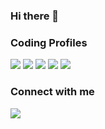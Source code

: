 ### Hi there 👋



### Coding Profiles
[<img src="https://img.shields.io/badge/-Leet Code-green"/>](https://leetcode.com/akhilrautela36/)
[<img src="https://img.shields.io/badge/-Codeforces-orange"/>](https://codeforces.com/profile/Akhil_Rautela)
[<img src="https://img.shields.io/badge/-Code Chef-blue"/>](https://www.codechef.com/users/akhilrautela)
[<img src="https://img.shields.io/badge/-AtCoder-white"/>](https://atcoder.jp/users/Akhil_Rautela)
[<img src="https://img.shields.io/badge/-Binary Search-golden"/>](https://binarysearch.com/@/Akhil_Rautela)


### Connect with me
[<img src="https://img.shields.io/badge/-Linked In-blue"/>](https://www.linkedin.com/in/akhil-rautela-404aab17a)

<!--
**AkhilRautela/AkhilRautela** is a ✨ _special_ ✨ repository because its `README.md` (this file) appears on your GitHub profile.

Here are some ideas to get you started:

- 🔭 I’m currently working on ...
- 🌱 I’m currently learning ...
- 👯 I’m looking to collaborate on ...
- 🤔 I’m looking for help with ...
- 💬 Ask me about ...
- 📫 How to reach me: ...
- 😄 Pronouns: ...
- ⚡ Fun fact: ...
-->
